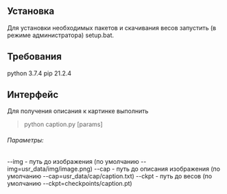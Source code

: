## Установка
Для установки необходимых пакетов и скачивания весов запустить (в режиме администратора) setup.bat.

## Требования
python 3.7.4
pip 21.2.4

## Интерфейс
Для получения описания к картинке выполнить 
>python caption.py [params]
###### Параметры:
--img - путь до изображения (по умолчанию --img=usr_data/img/image.png)
--cap - путь до описания изображения (по умолчанию --cap=usr_data/cap/caption.txt)
--ckpt - путь до весов (по умолчанию --ckpt=checkpoints/caption.pt)
